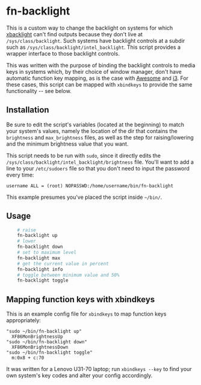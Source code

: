# fn-backlight

This is a custom way to change the backlight on systems for which
[xbacklight](https://linux.die.net/man/1/xbacklight) can't find outputs because
they don't live at `/sys/class/backlight`. Such systems have backlight controls
at a subdir such as `/sys/class/backlight/intel_backlight`. This script
provides a wrapper interface to those backlight controls.

This was written with the purpose of binding the backlight controls to media
keys in systems which, by their choice of window manager, don't have automatic
function key mapping, as is the case with [Awesome](http://awesomewm.org) and
[i3](https://i3wm.org/). For these cases, this script can be mapped with
`xbindkeys` to provide the same functionality -- see below.

## Installation

Be sure to edit the script's variables (located at the beginning) to match your
system's values, namely the location of the dir that contains the `brightness`
and `max_brightness` files, as well as the step for raising/lowering and the
minimum brightness value that you want.

This script needs to be run with `sudo`, since it directly edits the
`/sys/class/backlight/intel_backlight/brightness` file. You'll want to add a
line to your `/etc/sudoers` file so that you don't need to input the password
every time:

    username ALL = (root) NOPASSWD:/home/username/bin/fn-backlight

This example presumes you've placed the script inside `~/bin/`.

## Usage

```bash
    # raise
    fn-backlight up
    # lower
    fn-backlight down
    # set to maximum level
    fn-backlight max
    # get the current value in percent
    fn-backlight info
    # toggle between minimum value and 50%
    fn-backlight toggle
```

## Mapping function keys with xbindkeys

This is an example config file for `xbindkeys` to map function keys appropriately:

```
"sudo ~/bin/fn-backlight up"
  XF86MonBrightnessUp
"sudo ~/bin/fn-backlight down"
  XF86MonBrightnessDown
"sudo ~/bin/fn-backlight toggle"
  m:0x8 + c:70
```

It was written for a Lenovo U31-70 laptop; run `xbindkeys --key` to find your
own system's key codes and alter your config accordingly.

